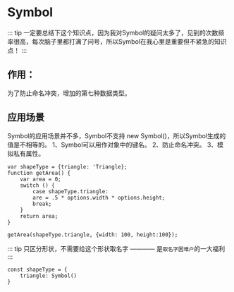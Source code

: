 # Symbol
::: tip
一定要总结下这个知识点，因为我对Symbol的疑问太多了，见到的次数频率很高，每次脑子里都打满了问号，所以Symbol在我心里是重要但不紧急的知识点！
:::
## 作用：
为了防止命名冲突，增加的第七种数据类型。

## 应用场景
Symbol的应用场景并不多，Symbol不支持 new Symbol()，所以Symbol生成的值是不相等的。
1、Symbol可以用作对象中的键名。
2、防止命名冲突。
3、模拟私有属性。

``` js{1}
var shapeType = {triangle: 'Triangle};
function getArea() {
    var area = 0;
    switch () {
        case shapeType.triangle:
        are = .5 * options.width * options.height;
        break;
    }
    return area;
}

getArea(shapeType.triangle, {width: 100, height:100});
```
::: tip
只区分形状，不需要给这个形状取名字 ———— 是`取名字困难户`的一大福利
:::
```{2}
const shapeType = {
    triangle: Symbol()
}
```